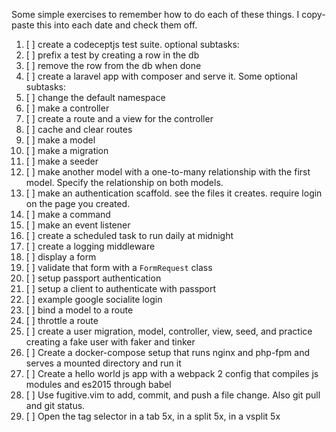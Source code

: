 Some simple exercises to remember how to do each of these things. I copy-paste this into each date and check them off.

1. [ ] create a codeceptjs test suite. optional subtasks:
 1. [ ] prefix a test by creating a row in the db
 2. [ ] remove the row from the db when done
2. [ ] create a laravel app with composer and serve it. Some optional subtasks:
 1. [ ] change the default namespace
 2. [ ] make a controller
 3. [ ] create a route and a view for the controller
 4. [ ] cache and clear routes
 5. [ ] make a model
 6. [ ] make a migration
 6. [ ] make a seeder
 6. [ ] make another model with a one-to-many relationship with the first model. Specify the relationship on both models.
 7. [ ] make an authentication scaffold. see the files it creates. require login on the page you created.
 3. [ ] make a command
 1. [ ] make an event listener
 4. [ ] create a scheduled task to run daily at midnight
 5. [ ] create a logging middleware
 1. [ ] display a form
 2. [ ] validate that form with a `FormRequest` class
 1. [ ] setup passport authentication
 1. [ ] setup a client to authenticate with passport
 1. [ ] example google socialite login
 1. [ ] bind a model to a route
 1. [ ] throttle a route
1. [ ] create a user migration, model, controller, view, seed, and practice creating a fake user with faker and tinker
4. [ ] Create a docker-compose setup that runs nginx and php-fpm and serves a mounted directory and run it
5. [ ] Create a hello world js app with a webpack 2 config that compiles js modules and es2015 through babel
6. [ ] Use fugitive.vim to add, commit, and push a file change. Also git pull and git status.
7. [ ] Open the tag selector in a tab 5x, in a split 5x, in a vsplit 5x
